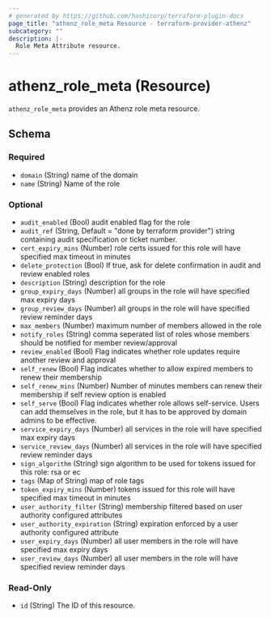 ```yaml
---
# generated by https://github.com/hashicorp/terraform-plugin-docs
page_title: "athenz_role_meta Resource - terraform-provider-athenz"
subcategory: ""
description: |-
  Role Meta Attribute resource.
---
```


# athenz_role_meta (Resource)

`athenz_role_meta` provides an Athenz role meta resource.

<!-- schema generated by tfplugindocs -->
## Schema

### Required

- `domain` (String) name of the domain
- `name` (String) Name of the role

### Optional

- `audit_enabled` (Bool) audit enabled flag for the role
- `audit_ref` (String, Default = "done by terraform provider")  string containing audit specification or ticket number.
- `cert_expiry_mins` (Number) role certs issued for this role will have specified max timeout in minutes
- `delete_protection` (Bool) If true, ask for delete confirmation in audit and review enabled roles
- `description` (String) description for the role
- `group_expiry_days` (Number) all groups in the role will have specified max expiry days
- `group_review_days` (Number) all groups in the role will have specified review reminder days
- `max_members` (Number) maximum number of members allowed in the role
- `notify_roles` (String) comma seperated list of roles whose members should be notified for member review/approval
- `review_enabled` (Bool) Flag indicates whether role updates require another review and approval
- `self_renew` (Bool) Flag indicates whether to allow expired members to renew their membership
- `self_renew_mins` (Number) Number of minutes members can renew their membership if self review option is enabled
- `self_serve` (Bool) Flag indicates whether role allows self-service. Users can add themselves in the role, but it has to be approved by domain admins to be effective.
- `service_expiry_days` (Number) all services in the role will have specified max expiry days
- `service_review_days` (Number) all services in the role will have specified review reminder days
- `sign_algorithm` (String) sign algorithm to be used for tokens issued for this role: rsa or ec
- `tags` (Map of String) map of role tags
- `token_expiry_mins` (Number) tokens issued for this role will have specified max timeout in minutes
- `user_authority_filter` (String) membership filtered based on user authority configured attributes
- `user_authority_expiration` (String) expiration enforced by a user authority configured attribute
- `user_expiry_days` (Number) all user members in the role will have specified max expiry days
- `user_review_days` (Number) all user members in the role will have specified review reminder days

### Read-Only

- `id` (String) The ID of this resource.
